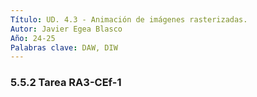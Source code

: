 ```yaml
---
Título: UD. 4.3 - Animación de imágenes rasterizadas.
Autor: Javier Egea Blasco
Año: 24-25
Palabras clave: DAW, DIW
---
```


### 5.5.2 Tarea RA3-CEf-1  